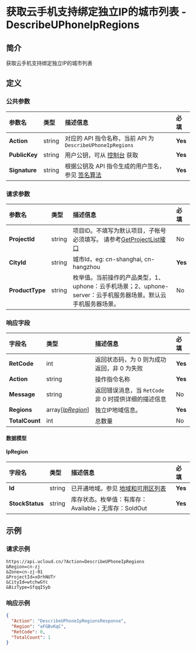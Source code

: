 # 获取云手机支持绑定独立IP的城市列表 - DescribeUPhoneIpRegions

## 简介

获取云手机支持绑定独立IP的城市列表









## 定义

### 公共参数

| 参数名 | 类型 | 描述信息 | 必填 |
|:---|:---|:---|:---|
| **Action**     | string  | 对应的 API 指令名称，当前 API 为 `DescribeUPhoneIpRegions`                        | **Yes** |
| **PublicKey**  | string  | 用户公钥，可从 [控制台](https://console.ucloud.cn/uapi/apikey) 获取                                             | **Yes** |
| **Signature**  | string  | 根据公钥及 API 指令生成的用户签名，参见 [签名算法](api/summary/signature.md)  | **Yes** |

### 请求参数

| 参数名 | 类型 | 描述信息 | 必填 |
|:---|:---|:---|:---|
| **ProjectId** | string | 项目ID。不填写为默认项目，子帐号必须填写。 请参考[GetProjectList接口](https://docs.ucloud.cn/api/summary/get_project_list) |No|
| **CityId** | string | 城市Id，eg: cn-shanghai, cn-hangzhou |**Yes**|
| **ProductType** | string | 枚举值。当前操作的产品类型，1、uphone：云手机场景；2、uphone-server：云手机服务器场景。默认云手机服务器场景。 |No|

### 响应字段

| 字段名 | 类型 | 描述信息 | 必填 |
|:---|:---|:---|:---|
| **RetCode** | int | 返回状态码，为 0 则为成功返回，非 0 为失败 |**Yes**|
| **Action** | string | 操作指令名称 |**Yes**|
| **Message** | string | 返回错误消息，当 `RetCode` 非 0 时提供详细的描述信息 |No|
| **Regions** | array[[*IpRegion*](#IpRegion)] | 独立IP地域信息。 |**Yes**|
| **TotalCount** | int | 总数量 |No|

#### 数据模型


#### IpRegion

| 字段名 | 类型 | 描述信息 | 必填 |
|:---|:---|:---|:---|
| **Id** | string | 已开通地域。参见 [地域和可用区列表](https://docs.ucloud.cn/api/summary/regionlist) |**Yes**|
| **StockStatus** | string | 库存状态。枚举值：有库存：Available；无库存：SoldOut |**Yes**|

## 示例

### 请求示例
    
```
https://api.ucloud.cn/?Action=DescribeUPhoneIpRegions
&Region=cn-zj
&Zone=cn-zj-01
&ProjectId=xOrhNUTr
&CityId=wtchwGYc
&BizType=SfqqISyb
```

### 响应示例
    
```json
{
  "Action": "DescribeUPhoneIpRegionsResponse",
  "Region": "aFGBvKqC",
  "RetCode": 0,
  "TotalCount": 1
}
```





